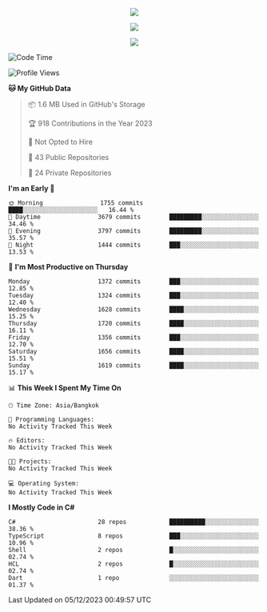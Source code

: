<p align="center">
  <a href="say-hi.gif"> 
    <img align="center" src="say-hi.gif"/>
  </a>
</p>
<p align="center">
  <a href="https://github.com/htthinh1999">
    <img align="center" src="https://github-readme-stats-kappa-pink.vercel.app/api?username=htthinh1999&show_icons=true&count_private=true&theme=dracula"/>
  </a>
</p>
<p align="center">
  <a href="https://github.com/htthinh1999">
    <img src="https://github-readme-stats-kappa-pink.vercel.app/api/top-langs/?username=htthinh1999&layout=compact&langs_count=6&count_private=true&hide=tsql,hlsl,glsl,shaderlab&theme=dracula"/>
  </a>
</p>

<!--START_SECTION:waka-->
![Code Time](http://img.shields.io/badge/Code%20Time-0%20secs-blue)

![Profile Views](http://img.shields.io/badge/Profile%20Views-0-blue)

**🐱 My GitHub Data** 

> 📦 1.6 MB Used in GitHub's Storage 
 > 
> 🏆 918 Contributions in the Year 2023
 > 
> 🚫 Not Opted to Hire
 > 
> 📜 43 Public Repositories 
 > 
> 🔑 24 Private Repositories 
 > 
**I'm an Early 🐤** 

```text
🌞 Morning                1755 commits        ████░░░░░░░░░░░░░░░░░░░░░   16.44 % 
🌆 Daytime                3679 commits        █████████░░░░░░░░░░░░░░░░   34.46 % 
🌃 Evening                3797 commits        █████████░░░░░░░░░░░░░░░░   35.57 % 
🌙 Night                  1444 commits        ███░░░░░░░░░░░░░░░░░░░░░░   13.53 % 
```
📅 **I'm Most Productive on Thursday** 

```text
Monday                   1372 commits        ███░░░░░░░░░░░░░░░░░░░░░░   12.85 % 
Tuesday                  1324 commits        ███░░░░░░░░░░░░░░░░░░░░░░   12.40 % 
Wednesday                1628 commits        ████░░░░░░░░░░░░░░░░░░░░░   15.25 % 
Thursday                 1720 commits        ████░░░░░░░░░░░░░░░░░░░░░   16.11 % 
Friday                   1356 commits        ███░░░░░░░░░░░░░░░░░░░░░░   12.70 % 
Saturday                 1656 commits        ████░░░░░░░░░░░░░░░░░░░░░   15.51 % 
Sunday                   1619 commits        ████░░░░░░░░░░░░░░░░░░░░░   15.17 % 
```


📊 **This Week I Spent My Time On** 

```text
🕑︎ Time Zone: Asia/Bangkok

💬 Programming Languages: 
No Activity Tracked This Week

🔥 Editors: 
No Activity Tracked This Week

🐱‍💻 Projects: 
No Activity Tracked This Week

💻 Operating System: 
No Activity Tracked This Week
```

**I Mostly Code in C#** 

```text
C#                       28 repos            ██████████░░░░░░░░░░░░░░░   38.36 % 
TypeScript               8 repos             ███░░░░░░░░░░░░░░░░░░░░░░   10.96 % 
Shell                    2 repos             █░░░░░░░░░░░░░░░░░░░░░░░░   02.74 % 
HCL                      2 repos             █░░░░░░░░░░░░░░░░░░░░░░░░   02.74 % 
Dart                     1 repo              ░░░░░░░░░░░░░░░░░░░░░░░░░   01.37 % 
```




 Last Updated on 05/12/2023 00:49:57 UTC
<!--END_SECTION:waka-->
